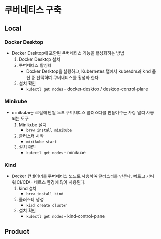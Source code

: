 # 쿠버네티스 구축

## Local

### Docker Desktop
- Docker Desktop에 포함된 쿠버네티스 기능을 활성화하는 방법
    1. Docker Desktop 설치
    1. 쿠버네티스 활성화
        - Docker Desktop을 실행하고, Kubernetes 탭에서 kubeadm과 kind 옵션 중 선택하여 쿠버네티스를 활성화 한다.
    1. 설치 확인
        - `kubectl get nodes` - docker-desktop / desktop-control-plane

### Minikube
- minikube는 로컬에 단일 노드 쿠버네티스 클러스터를 만들어주는 가장 널리 사용되는 도구
    1. Minikube 설치
        - `brew install minikube`
    1. 클러스터 시작
        - `minikube start`
    1. 설치 확인
        - `kubectl get nodes` - minikube

### Kind
- Docker 컨테이너를 쿠버네티스 노드로 사용하여 클러스터를 만든다. 빠르고 가벼워 CI/CD나 네트스 환경에 많이 사용된다.
    1. kind 설치
        - `brew install kind`
    1. 클러스터 생성
        - `kind create cluster`
    1. 설치 확인
        - `kubectl get nodes` - kind-control-plane


## Product
